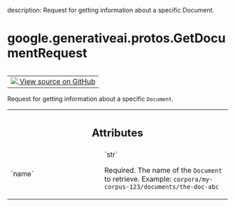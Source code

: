 description: Request for getting information about a specific Document.

<div itemscope itemtype="http://developers.google.com/ReferenceObject">
<meta itemprop="name" content="google.generativeai.protos.GetDocumentRequest" />
<meta itemprop="path" content="Stable" />
</div>

# google.generativeai.protos.GetDocumentRequest

<!-- Insert buttons and diff -->

<table class="tfo-notebook-buttons tfo-api nocontent" align="left">
<td>
  <a target="_blank" href="https://github.com/googleapis/google-cloud-python/tree/main/packages/google-ai-generativelanguage/google/ai/generativelanguage_v1beta/types/retriever_service.py#L324-L336">
    <img src="https://www.tensorflow.org/images/GitHub-Mark-32px.png" />
    View source on GitHub
  </a>
</td>
</table>



Request for getting information about a specific ``Document``.

<!-- Placeholder for "Used in" -->




<!-- Tabular view -->
 <table class="responsive fixed orange">
<colgroup><col width="214px"><col></colgroup>
<tr><th colspan="2"><h2 class="add-link">Attributes</h2></th></tr>

<tr>
<td>
`name`<a id="name"></a>
</td>
<td>
`str`

Required. The name of the ``Document`` to retrieve. Example:
``corpora/my-corpus-123/documents/the-doc-abc``
</td>
</tr>
</table>



